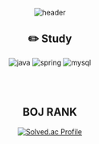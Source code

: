 <div align="center">

![header](https://capsule-render.vercel.app/api?type=waving&color=auto&height=200&section=header&fontSize=90)

## ✏️ Study
![java](https://img.shields.io/badge/Java-ED8B00?style=for-the-badge&logo=openjdk&logoColor=white)
![spring](https://img.shields.io/badge/Spring-6DB33F?style=for-the-badge&logo=spring&logoColor=white)
![mysql](https://img.shields.io/badge/MySQL-00000F?style=for-the-badge&logo=mysql&logoColor=white)

<br/><br/>

## BOJ RANK
[![Solved.ac Profile](http://mazassumnida.wtf/api/v2/generate_badge?boj=gnosm)](https://solved.ac/gnosm/)


</div>

<!--
**ssongmina/ssongmina** is a ✨ _special_ ✨ repository because its `README.md` (this file) appears on your GitHub profile.

Here are some ideas to get you started:

- 🔭 I’m currently working on ...
- 🌱 I’m currently learning ...
- 👯 I’m looking to collaborate on ...
- 🤔 I’m looking for help with ...
- 💬 Ask me about ...
- 📫 How to reach me: ...
- 😄 Pronouns: ...
- ⚡ Fun fact: ...
-->
